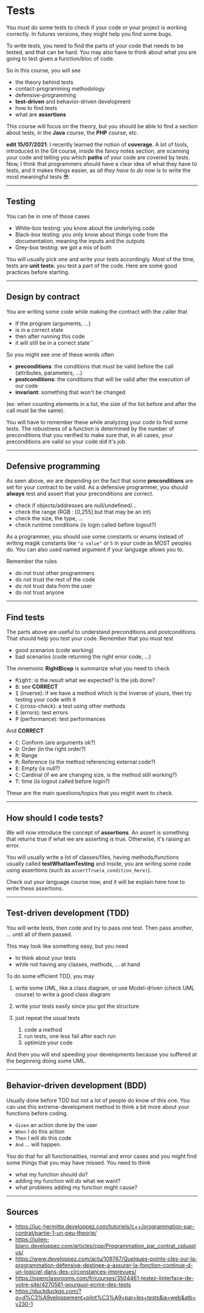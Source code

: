 # Tests

You must do some tests to check if your code 
or your project is working correctly.
In futures versions, they might help you find some bugs.

To write tests, you need to find 
the parts of your code that needs to be tested,
and that can be hard. 
You may also have to think about what you
are going to test given a function/bloc of code.

So in this course, you will see

* the theory behind tests
* contact-programming methodology
* defensive-programming
* **test-driven** and behavior-driven development
* how to find tests
* what are **assertions**

This course will focus on the theory, but you
should be able to find a section about tests,
in the **Java** course, the **PHP** course, etc.

**edit 15/07/2021**: I recently learned the
notion of **coverage**. A lot of tools, introduced
in the Git course, inside the fancy notes section,
are scanning your code and telling you which **paths**
of your code are covered by tests. Now, I think that
programmers should have a clear idea of what
they have to tests, and it makes things easier, 
as *all they have to do* now
is to write the most meaningful tests 😎.

<hr class="sl">

## Testing

You can be in one of those cases

* White-box testing: you know about the underlying code
* Black-box testing: you only know about things code 
  from the documentation, meaning the inputs and the outputs
* Grey-box testing: we got a mix of both

You will usually pick one and write your tests accordingly.
Most of the time, tests are **unit tests**: 
you test a part of the code.
Here are some good practices before starting.

<hr class="sr">

## Design by contract

You are writing some code while making the contract
with the caller that 

* if the program (arguments, ...)
* is in a correct state 
* then after running this code 
* it will still be in a correct state``

So you might see one of these words often

* **preconditions**: the conditions that must
  be valid before the call (attributes, parameters, ...)
* **postconditions**: the conditions that will
  be valid after the execution of our code
* **invariant**: something that won't be changed
<span class="tms">
(ex: when counting elements in a list, the size of the list before
and after the call must be the same).
<span>  

You will have to remember these while analyzing your code to find
some tests. The robustness of a function is determined by the number
of preconditions that you verified to make sure that,
in all cases, your preconditions are valid
so your code did it's job.

<hr class="sl">

## Defensive programming

As seen above, we are depending on the fact that some
**preconditions** are set for your contract
to be valid. As a defensive programmer, you should
**always** test and assert that your preconditions
are correct.

* check if objects/addresses are null/undefined/...
* check the range (RGB : [0,255] but that may be an int)
* check the size, the type, ...
* check runtime conditions (is login called
  before logout?)
  
As a programmer, you should use some constants
or enums instead of writing magik constants
like ``"a value"`` or `5` in your code as MOST peoples do.
You can also used named argument if your language
allows you to.

Remember the rules

* do not trust other programmers
* do not trust the rest of the code
* do not trust data from the user
* do not trust anyone

<hr class="sr">

## Find tests

The parts above are useful to understand preconditions
and postconditions. That should help you test your code.
Remember that you must test 

* good scenarios (code working)
* bad scenarios (code returning the right error code, ...)

The mnemonic **RightBicep** is summarize what you need
to check

* <kbd>Right</kbd>: is the result what we expected? Is the job done?
* <kbd>B</kbd>: see **CORRECT**
* <kbd>I</kbd> (inverse): if we have a method which
is the inverse of yours, then try testing your code with it
* <kbd>C</kbd> (cross-check): a test using other methods
* <kbd>E</kbd> (errors): test errors
* <kbd>P</kbd> (performance): test performances

And **CORRECT**

* <kbd>C</kbd>: Conform (are arguments ok?)
* <kbd>O</kbd>: Order (in the right order?)
* <kbd>R</kbd>: Range
* <kbd>R</kbd>: Reference (is the method referencing external code?)
* <kbd>E</kbd>: Empty (is null?)
* <kbd>C</kbd>: Cardinal (if we are changing size, is the method still working?)
* <kbd>T</kbd>: time (is logout called before login?)

These are the main questions/topics that you might
want to check.

<hr class="sl">

## How should I code tests?

We will now introduce the concept of **assertions**. 
An assert is something that returns true
if what we are asserting is true. 
Otherwise, it's raising an error.

You will usually write a lot of classes/files, having
methods/functions usually called **testWhatIamTesting**
and inside, you are writing some code using assertions
<span class="tms">(such as ``assertTrue(a_condition_here)``)</span>.

Check out your language course now, and it will be explain here
how to write these assertions.

<hr class="sr">

## Test-driven development (TDD)

You will write tests, then code and try to pass one test.
Then pass another, ... until all of them passed.

This may look like something easy, but you need 

* to think about your tests
* while not having any classes, methods, ... at hand

To do some efficient TDD, you may

1. write some UML, like a class diagram, or use Model-driven
   (check UML course) to write a good class diagram
2. write your tests easily since you got the structure
3. just repeat the usual tests

    1. code a method
    2. run tests, one less fail after each run
    3. optimize your code
    
And then you will end speeding your developments
because you suffered at the beginning doing some UML.

<hr class="sl">

## Behavior-driven development (BDD)

Usually done before TDD but not a lot of people do
know of this one. You can use this extreme-development method
to think a bit more about your functions before coding.

* ``Given`` an action done by the user
* ``When`` I do this action
* ``Then`` I will do this code
* ``And`` ... will happen.

You do that for all functionalities, normal and error cases
and you might find some things that you may have missed. You need
to think

* what my function should do?
* adding my function will do what we want?
* what problems adding my function might cause?

<hr class="sr">

## Sources

* <https://luc-hermitte.developpez.com/tutoriels/c++/programmation-par-contrat/partie-1-un-peu-theorie/>
* <https://julien-blanc.developpez.com/articles/cpp/Programmation_par_contrat_cplusplus/>
* <https://www.developpez.com/actu/109767/Quelques-points-cles-sur-la-programmation-defensive-destinee-a-assurer-la-fonction-continue-d-un-logiciel-dans-des-circonstances-imprevues/>
* <https://openclassrooms.com/fr/courses/3504461-testez-linterface-de-votre-site/4270561-pourquoi-ecrire-des-tests>
* <https://duckduckgo.com/?q=d%C3%A9veloppement+pilot%C3%A9+par+les+tests&ia=web&atb=v230-1>